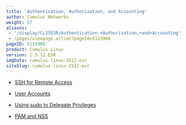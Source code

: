 ```yaml
---
title: 'Authentication, Authorization, and Accounting'
author: Cumulus Networks
weight: 57
aliases:
 - '/display/CL25ESR/Authentication,+Authorization,+and+Accounting'
 - /pages/viewpage.action?pageId=5115900
pageID: 5115900
product: Cumulus Linux
version: 2.5.12 ESR
imgData: cumulus-linux-2512-esr
siteSlug: cumulus-linux-2512-esr
---
```

  - [SSH for Remote
    Access](/version/cumulus-linux-2512-esr/System_Management/Authentication_Authorization_and_Accounting/SSH_for_Remote_Access)

  - [User
    Accounts](/version/cumulus-linux-2512-esr/System_Management/Authentication_Authorization_and_Accounting/User_Accounts)

  - [Using sudo to Delegate
    Privileges](/version/cumulus-linux-2512-esr/System_Management/Authentication_Authorization_and_Accounting/Using_sudo_to_Delegate_Privileges)

  - [PAM and
    NSS](/version/cumulus-linux-2512-esr/System_Management/Authentication_Authorization_and_Accounting/LDAP_Authentication_and_Authorization)
